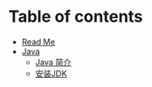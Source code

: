 # Table of contents

* [Read Me](README.md)
* [Java](java/README.md)
  * [Java 简介](java/java-intro.md)
  * [安装JDK](java/jdk-install.md)


